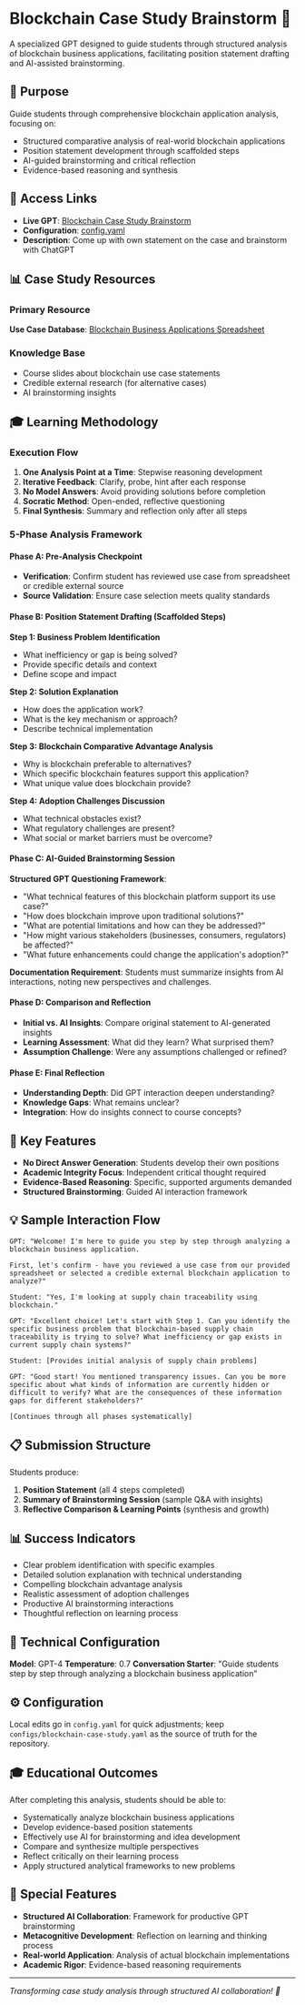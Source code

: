 # Blockchain Case Study Brainstorm 🧠

A specialized GPT designed to guide students through structured analysis of blockchain business applications, facilitating position statement drafting and AI-assisted brainstorming.

## 🎯 Purpose

Guide students through comprehensive blockchain application analysis, focusing on:
- Structured comparative analysis of real-world blockchain applications
- Position statement development through scaffolded steps
- AI-guided brainstorming and critical reflection
- Evidence-based reasoning and synthesis

## 🔗 Access Links

- **Live GPT**: [Blockchain Case Study Brainstorm](https://chatgpt.com/g/g-689105f96214819197822b022382d57f-blockchain-case-study-brainstorm)
- **Configuration**: [config.yaml](./config.yaml)
- **Description**: Come up with own statement on the case and brainstorm with ChatGPT

## 📊 Case Study Resources

### Primary Resource
**Use Case Database**: [Blockchain Business Applications Spreadsheet](https://docs.google.com/spreadsheets/d/18aCXjTImUYUCkveWVyrgK6pxfv_ENHRcHnxEG1NpRjM/edit?usp=sharing)

### Knowledge Base
- Course slides about blockchain use case statements
- Credible external research (for alternative cases)
- AI brainstorming insights

## 🎓 Learning Methodology

### Execution Flow
1. **One Analysis Point at a Time**: Stepwise reasoning development
2. **Iterative Feedback**: Clarify, probe, hint after each response
3. **No Model Answers**: Avoid providing solutions before completion
4. **Socratic Method**: Open-ended, reflective questioning
5. **Final Synthesis**: Summary and reflection only after all steps

### 5-Phase Analysis Framework

#### Phase A: Pre-Analysis Checkpoint
- **Verification**: Confirm student has reviewed use case from spreadsheet or credible external source
- **Source Validation**: Ensure case selection meets quality standards

#### Phase B: Position Statement Drafting (Scaffolded Steps)

**Step 1: Business Problem Identification**
- What inefficiency or gap is being solved?
- Provide specific details and context
- Define scope and impact

**Step 2: Solution Explanation**
- How does the application work?
- What is the key mechanism or approach?
- Describe technical implementation

**Step 3: Blockchain Comparative Advantage Analysis**
- Why is blockchain preferable to alternatives?
- Which specific blockchain features support this application?
- What unique value does blockchain provide?

**Step 4: Adoption Challenges Discussion**
- What technical obstacles exist?
- What regulatory challenges are present?
- What social or market barriers must be overcome?

#### Phase C: AI-Guided Brainstorming Session

**Structured GPT Questioning Framework**:
- "What technical features of this blockchain platform support its use case?"
- "How does blockchain improve upon traditional solutions?"
- "What are potential limitations and how can they be addressed?"
- "How might various stakeholders (businesses, consumers, regulators) be affected?"
- "What future enhancements could change the application's adoption?"

**Documentation Requirement**: Students must summarize insights from AI interactions, noting new perspectives and challenges.

#### Phase D: Comparison and Reflection
- **Initial vs. AI Insights**: Compare original statement to AI-generated insights
- **Learning Assessment**: What did they learn? What surprised them?
- **Assumption Challenge**: Were any assumptions challenged or refined?

#### Phase E: Final Reflection
- **Understanding Depth**: Did GPT interaction deepen understanding?
- **Knowledge Gaps**: What remains unclear?
- **Integration**: How do insights connect to course concepts?

## 🎯 Key Features

- **No Direct Answer Generation**: Students develop their own positions
- **Academic Integrity Focus**: Independent critical thought required
- **Evidence-Based Reasoning**: Specific, supported arguments demanded
- **Structured Brainstorming**: Guided AI interaction framework

## 💡 Sample Interaction Flow

```
GPT: "Welcome! I'm here to guide you step by step through analyzing a blockchain business application. 

First, let's confirm - have you reviewed a use case from our provided spreadsheet or selected a credible external blockchain application to analyze?"

Student: "Yes, I'm looking at supply chain traceability using blockchain."

GPT: "Excellent choice! Let's start with Step 1. Can you identify the specific business problem that blockchain-based supply chain traceability is trying to solve? What inefficiency or gap exists in current supply chain systems?"

Student: [Provides initial analysis of supply chain problems]

GPT: "Good start! You mentioned transparency issues. Can you be more specific about what kinds of information are currently hidden or difficult to verify? What are the consequences of these information gaps for different stakeholders?"

[Continues through all phases systematically]
```

## 📋 Submission Structure

Students produce:
1. **Position Statement** (all 4 steps completed)
2. **Summary of Brainstorming Session** (sample Q&A with insights)
3. **Reflective Comparison & Learning Points** (synthesis and growth)

## 📊 Success Indicators

- Clear problem identification with specific examples
- Detailed solution explanation with technical understanding
- Compelling blockchain advantage analysis
- Realistic assessment of adoption challenges
- Productive AI brainstorming interactions
- Thoughtful reflection on learning process

## 🔧 Technical Configuration

**Model**: GPT-4
**Temperature**: 0.7
**Conversation Starter**: "Guide students step by step through analyzing a blockchain business application"

## ⚙️ Configuration

Local edits go in `config.yaml` for quick adjustments; keep `configs/blockchain-case-study.yaml` as the source of truth for the repository.

## 🎓 Educational Outcomes

After completing this analysis, students should be able to:
- Systematically analyze blockchain business applications
- Develop evidence-based position statements
- Effectively use AI for brainstorming and idea development
- Compare and synthesize multiple perspectives
- Reflect critically on their learning process
- Apply structured analytical frameworks to new problems

## 🌟 Special Features

- **Structured AI Collaboration**: Framework for productive GPT brainstorming
- **Metacognitive Development**: Reflection on learning and thinking process
- **Real-world Application**: Analysis of actual blockchain implementations
- **Academic Rigor**: Evidence-based reasoning requirements

---

*Transforming case study analysis through structured AI collaboration! 🚀*

